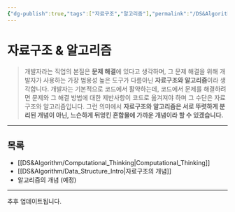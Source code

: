 ```yaml
---
{"dg-publish":true,"tags":["자료구조","알고리즘"],"permalink":"/DS&Algorithm/Home/","dgPassFrontmatter":true,"created":"2024-02-08T15:47:31.113+09:00","updated":"2024-07-22T23:26:43.112+09:00"}
---
```



# 자료구조 & 알고리즘

> 개발자라는 직업의 본질은 **문제 해결**에 있다고 생각하며, 그 문제 해결을 위해 개발자가 사용하는 가장 범용성 높은 도구가 다름아닌 **자료구조와 알고리즘**이라 생각합니다. 개발자는 기본적으로 코드에서 활약하는데, 코드에서 문제를 해결하려면 문제와 그 해결 방법에 대한 제반사항이 코드로 옮겨져야 하며 그 수단은 자료구조와 알고리즘입니다. 그런 의미에서 **자료구조와 알고리즘은 서로 뚜렷하게 분리된 개념이 아닌, 느슨하게 뒤엉킨 혼합물에 가까운 개념이라 할 수 있겠습니다.**

---

## 목록

+ [[DS&Algorithm/Computational_Thinking\|Computational_Thinking]]
+ [[DS&Algorithm/Data_Structure_Intro\|자료구조의 개념]]
+ 알고리즘의 개념 (예정)
---

추후 업데이트됩니다.